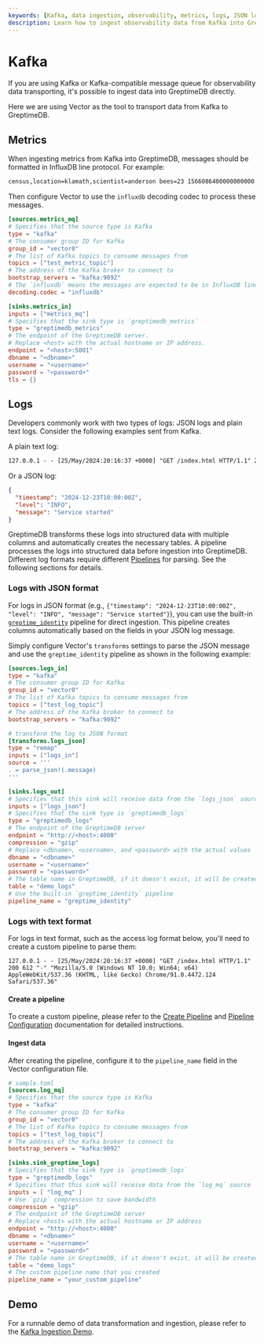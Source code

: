 ```yaml
---
keywords: [Kafka, data ingestion, observability, metrics, logs, JSON logs, text logs, Vector, InfluxDB line protocol]
description: Learn how to ingest observability data from Kafka into GreptimeDB using Vector. This guide covers metrics and logs ingestion, including JSON and text log formats, with detailed configuration examples.
---
```


# Kafka

If you are using Kafka or Kafka-compatible message queue for observability data
transporting, it's possible to ingest data into GreptimeDB directly.

Here we are using Vector as the tool to transport data from Kafka to GreptimeDB.

## Metrics

When ingesting metrics from Kafka into GreptimeDB, messages should be formatted in InfluxDB line protocol. For example:

```txt
census,location=klamath,scientist=anderson bees=23 1566086400000000000
```

Then configure Vector to use the `influxdb` decoding codec to process these messages.

```toml
[sources.metrics_mq]
# Specifies that the source type is Kafka
type = "kafka"
# The consumer group ID for Kafka
group_id = "vector0"
# The list of Kafka topics to consume messages from
topics = ["test_metric_topic"]
# The address of the Kafka broker to connect to
bootstrap_servers = "kafka:9092"
# The `influxdb` means the messages are expected to be in InfluxDB line protocol format.
decoding.codec = "influxdb"

[sinks.metrics_in]
inputs = ["metrics_mq"]
# Specifies that the sink type is `greptimedb_metrics`
type = "greptimedb_metrics"
# The endpoint of the GreptimeDB server.
# Replace <host> with the actual hostname or IP address.
endpoint = "<host>:5001"
dbname = "<dbname>"
username = "<username>"
password = "<password>"
tls = {}
```

## Logs

Developers commonly work with two types of logs: JSON logs and plain text logs.
Consider the following examples sent from Kafka.

A plain text log:

```txt
127.0.0.1 - - [25/May/2024:20:16:37 +0000] "GET /index.html HTTP/1.1" 200 612 "-" "Mozilla/5.0 (Windows NT 10.0; Win64; x64) AppleWebKit/537.36 (KHTML, like Gecko) Chrome/91.0.4472.124 Safari/537.36"
```

Or a JSON log:

```json
{
  "timestamp": "2024-12-23T10:00:00Z",
  "level": "INFO",
  "message": "Service started"
}
```

GreptimeDB transforms these logs into structured data with multiple columns and automatically creates the necessary tables.
A pipeline processes the logs into structured data before ingestion into GreptimeDB. Different log formats require different [Pipelines](/user-guide/logs/quick-start.md#write-logs-by-pipeline) for parsing. See the following sections for details.

### Logs with JSON format

For logs in JSON format (e.g., `{"timestamp": "2024-12-23T10:00:00Z", "level": "INFO", "message": "Service started"}`),
you can use the built-in [`greptime_identity`](/logs/manage-pipelines.md#greptime_identity) pipeline for direct ingestion.
This pipeline creates columns automatically based on the fields in your JSON log message.

Simply configure Vector's `transforms` settings to parse the JSON message and use the `greptime_identity` pipeline as shown in the following example:

```toml
[sources.logs_in]
type = "kafka"
# The consumer group ID for Kafka
group_id = "vector0"
# The list of Kafka topics to consume messages from
topics = ["test_log_topic"]
# The address of the Kafka broker to connect to
bootstrap_servers = "kafka:9092"

# transform the log to JSON format
[transforms.logs_json]
type = "remap"
inputs = ["logs_in"]
source = '''
. = parse_json!(.message)
'''

[sinks.logs_out]
# Specifies that this sink will receive data from the `logs_json` source
inputs = ["logs_json"]
# Specifies that the sink type is `greptimedb_logs`
type = "greptimedb_logs"
# The endpoint of the GreptimeDB server
endpoint = "http://<host>:4000"
compression = "gzip"
# Replace <dbname>, <username>, and <password> with the actual values
dbname = "<dbname>"
username = "<username>"
password = "<password>"
# The table name in GreptimeDB, if it doesn't exist, it will be created automatically
table = "demo_logs"
# Use the built-in `greptime_identity` pipeline
pipeline_name = "greptime_identity"
```

### Logs with text format

For logs in text format, such as the access log format below, you'll need to create a custom pipeline to parse them:

```
127.0.0.1 - - [25/May/2024:20:16:37 +0000] "GET /index.html HTTP/1.1" 200 612 "-" "Mozilla/5.0 (Windows NT 10.0; Win64; x64) AppleWebKit/537.36 (KHTML, like Gecko) Chrome/91.0.4472.124 Safari/537.36"
```

#### Create a pipeline

To create a custom pipeline,
please refer to the [Create Pipeline](/user-guide/logs/quick-start.md#create-a-pipeline)
and [Pipeline Configuration](/user-guide/logs/pipeline-config.md) documentation for detailed instructions.

#### Ingest data

After creating the pipeline, configure it to the `pipeline_name` field in the Vector configuration file.

```toml
# sample.toml
[sources.log_mq]
# Specifies that the source type is Kafka
type = "kafka"
# The consumer group ID for Kafka
group_id = "vector0"
# The list of Kafka topics to consume messages from
topics = ["test_log_topic"]
# The address of the Kafka broker to connect to
bootstrap_servers = "kafka:9092"

[sinks.sink_greptime_logs]
# Specifies that the sink type is `greptimedb_logs`
type = "greptimedb_logs"
# Specifies that this sink will receive data from the `log_mq` source
inputs = [ "log_mq" ]
# Use `gzip` compression to save bandwidth
compression = "gzip"
# The endpoint of the GreptimeDB server
# Replace <host> with the actual hostname or IP address
endpoint = "http://<host>:4000"
dbname = "<dbname>"
username = "<username>"
password = "<password>"
# The table name in GreptimeDB, if it doesn't exist, it will be created automatically
table = "demo_logs"
# The custom pipeline name that you created
pipeline_name = "your_custom_pipeline"
```

## Demo

For a runnable demo of data transformation and ingestion, please refer to the [Kafka Ingestion Demo](https://github.com/GreptimeTeam/demo-scene/tree/main/kafka-ingestion).

